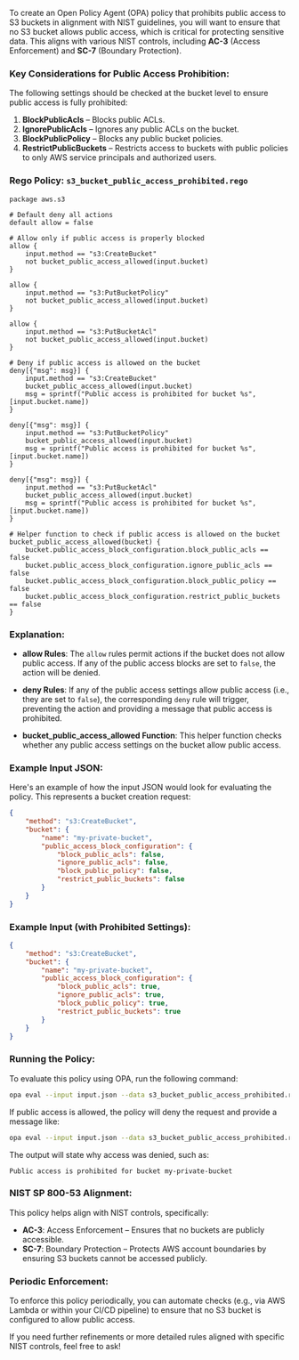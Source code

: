 To create an Open Policy Agent (OPA) policy that prohibits public access to S3 buckets in alignment with NIST guidelines, you will want to ensure that no S3 bucket allows public access, which is critical for protecting sensitive data. This aligns with various NIST controls, including **AC-3** (Access Enforcement) and **SC-7** (Boundary Protection).

### Key Considerations for Public Access Prohibition:
The following settings should be checked at the bucket level to ensure public access is fully prohibited:
1. **BlockPublicAcls** – Blocks public ACLs.
2. **IgnorePublicAcls** – Ignores any public ACLs on the bucket.
3. **BlockPublicPolicy** – Blocks any public bucket policies.
4. **RestrictPublicBuckets** – Restricts access to buckets with public policies to only AWS service principals and authorized users.

### **Rego Policy: `s3_bucket_public_access_prohibited.rego`**

```rego
package aws.s3

# Default deny all actions
default allow = false

# Allow only if public access is properly blocked
allow {
    input.method == "s3:CreateBucket"
    not bucket_public_access_allowed(input.bucket)
}

allow {
    input.method == "s3:PutBucketPolicy"
    not bucket_public_access_allowed(input.bucket)
}

allow {
    input.method == "s3:PutBucketAcl"
    not bucket_public_access_allowed(input.bucket)
}

# Deny if public access is allowed on the bucket
deny[{"msg": msg}] {
    input.method == "s3:CreateBucket"
    bucket_public_access_allowed(input.bucket)
    msg = sprintf("Public access is prohibited for bucket %s", [input.bucket.name])
}

deny[{"msg": msg}] {
    input.method == "s3:PutBucketPolicy"
    bucket_public_access_allowed(input.bucket)
    msg = sprintf("Public access is prohibited for bucket %s", [input.bucket.name])
}

deny[{"msg": msg}] {
    input.method == "s3:PutBucketAcl"
    bucket_public_access_allowed(input.bucket)
    msg = sprintf("Public access is prohibited for bucket %s", [input.bucket.name])
}

# Helper function to check if public access is allowed on the bucket
bucket_public_access_allowed(bucket) {
    bucket.public_access_block_configuration.block_public_acls == false
    bucket.public_access_block_configuration.ignore_public_acls == false
    bucket.public_access_block_configuration.block_public_policy == false
    bucket.public_access_block_configuration.restrict_public_buckets == false
}
```

### **Explanation:**
- **allow Rules**: The `allow` rules permit actions if the bucket does not allow public access. If any of the public access blocks are set to `false`, the action will be denied.
  
- **deny Rules**: If any of the public access settings allow public access (i.e., they are set to `false`), the corresponding `deny` rule will trigger, preventing the action and providing a message that public access is prohibited.

- **bucket_public_access_allowed Function**: This helper function checks whether any public access settings on the bucket allow public access.

### **Example Input JSON:**
Here's an example of how the input JSON would look for evaluating the policy. This represents a bucket creation request:

```json
{
    "method": "s3:CreateBucket",
    "bucket": {
        "name": "my-private-bucket",
        "public_access_block_configuration": {
            "block_public_acls": false,
            "ignore_public_acls": false,
            "block_public_policy": false,
            "restrict_public_buckets": false
        }
    }
}
```

### **Example Input (with Prohibited Settings):**
```json
{
    "method": "s3:CreateBucket",
    "bucket": {
        "name": "my-private-bucket",
        "public_access_block_configuration": {
            "block_public_acls": true,
            "ignore_public_acls": true,
            "block_public_policy": true,
            "restrict_public_buckets": true
        }
    }
}
```

### **Running the Policy:**
To evaluate this policy using OPA, run the following command:

```bash
opa eval --input input.json --data s3_bucket_public_access_prohibited.rego "data.aws.s3.allow"
```

If public access is allowed, the policy will deny the request and provide a message like:

```bash
opa eval --input input.json --data s3_bucket_public_access_prohibited.rego "data.aws.s3.deny"
```

The output will state why access was denied, such as:

```
Public access is prohibited for bucket my-private-bucket
```

### **NIST SP 800-53 Alignment:**
This policy helps align with NIST controls, specifically:
- **AC-3**: Access Enforcement – Ensures that no buckets are publicly accessible.
- **SC-7**: Boundary Protection – Protects AWS account boundaries by ensuring S3 buckets cannot be accessed publicly.

### **Periodic Enforcement:**
To enforce this policy periodically, you can automate checks (e.g., via AWS Lambda or within your CI/CD pipeline) to ensure that no S3 bucket is configured to allow public access.

If you need further refinements or more detailed rules aligned with specific NIST controls, feel free to ask!
